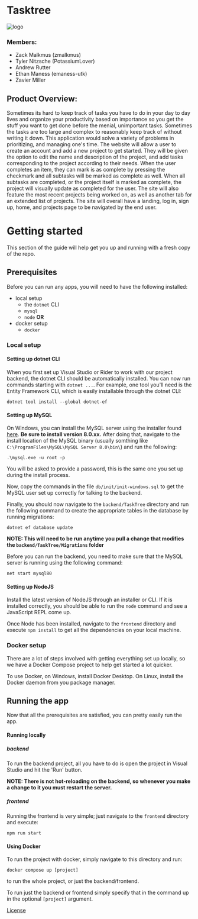 # Tasktree
![logo](https://github.com/scrumzone/tasktree/blob/main/frontend/src/assets/logo.png)

### Members:
* Zack Malkmus (zmalkmus)
* Tyler Nitzsche (PotassiumLover)
* Andrew Rutter
* Ethan Maness (emaness-utk)
* Zavier Miller


## Product Overview:
  Sometimes its hard to keep track of tasks you have to do in your day to day lives and organize your productivity based on importance so you get the stuff you want to   get done before the menial, unimportant tasks. Sometimes the tasks are too large and complex to reasonably keep track of without writing it down. This application     would solve a variety of problems in prioritizing, and managing one's time. The website will allow a user to create an account and add a new project to get started.   They will be given the option to edit the name and description of the project, and add tasks corresponding to the project according to their needs. When the user       completes an item, they can mark is as complete by pressing the checkmark and all subtasks will be marked as complete as well. When all subtasks are completed, or     the project itself is marked as complete, the project will visually update as completed for the user. The site will also feature the most recent projects being         worked on, as well as another tab for an extended list of projects. The site will overall have a landing, log in, sign up, home, and projects page to be navigated by   the end user.

# Getting started

This section of the guide will help get you up and running with a fresh copy of the repo.

## Prerequisites

Before you can run any apps, you will need to have the following installed:

- local setup
  - the `dotnet` CLI
  - `mysql`
  - `node`
    **OR**
- docker setup
  - `docker`

### Local setup

#### Setting up dotnet CLI

When you first set up Visual Studio or Rider to work with our project backend, the dotnet CLI should be automatically installed.
You can now run commands starting with `dotnet ...`. For example, one tool you'll need is the Entity Framework CLI, which is easily installable through the dotnet CLI:

```
dotnet tool install --global dotnet-ef
```

#### Setting up MySQL

On Windows, you can install the MySQL server using the installer found [here](https://dev.mysql.com/downloads/installer/). **Be sure to install version 8.0.xx.**
After doing that, navigate to the install location of the MySQL binary (usually somthing like `C:\ProgramFiles\MySQL\MySQL Server 8.0\bin\`) and run the following:

```
.\mysql.exe -u root -p
```

You will be asked to provide a password, this is the same one you set up during the install process.

Now, copy the commands in the file `db/init/init-windows.sql` to get the MySQL user set up correctly for talking to the backend.

Finally, you should now navigate to the `backend/TaskTree` directory and run the following command to create the appropriate tables in the database by running migrations:

```
dotnet ef database update
```

**NOTE: This will need to be run anytime you pull a change that modifies the `backend/TaskTree/Migrations` folder**

Before you can run the backend, you need to make sure that the MySQL server is running using the following command:

```
net start mysql80
```

#### Setting up NodeJS

Install the latest version of NodeJS through an installer or CLI. If it is installed correctly, you should be able to run the `node` command and see a JavaScript REPL come up.

Once Node has been installed, navigate to the `frontend` directory and execute `npm install` to get all the dependencies on your local machine.

### Docker setup

There are a lot of steps involved with getting everything set up locally, so we have a Docker Compose project to help get started a lot quicker.

To use Docker, on Windows, install Docker Desktop. On Linux, install the Docker daemon from you package manager.

## Running the app

Now that all the prerequisites are satisfied, you can pretty easily run the app.

#### Running locally

##### backend

To run the backend project, all you have to do is open the project in Visual Studio and hit the 'Run' button.

**NOTE: There is not hot-reloading on the backend, so whenever you make a change to it you must restart the server.**

##### frontend

Running the frontend is very simple; just navigate to the `frontend` directory and execute:

```
npm run start
```

#### Using Docker

To run the project with docker, simply navigate to this directory and run:

```
docker compose up [project]
```

to run the whole project, or just the backend/frontend.

To run just the backend or frontend simply specify that in the command up in the optional `[project]` argument.

[License](https://github.com/scrumzone/tasktree/blob/main/LICENSE.txt)
